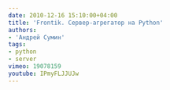 ```yaml
---
date: 2010-12-16 15:10:00+04:00
title: 'Frontik. Сервер-агрегатор на Python'
authors:
- 'Андрей Сумин'
tags:
- python
- server
vimeo: 19078159
youtube: IPmyFLJJUJw
---
```

